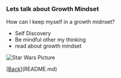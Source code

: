 ### Lets talk about Growth Mindset

How can I keep myself in a growth midnset?

- Self Discovery
- Be mindful other my thinking
- read about growth mindset


![Star Wars Picture](https://cdn.mos.cms.futurecdn.net/DEpYy8jSdvD9dkvVDSPNoD-650-80.jpg.webp)

[[Back](return-button-png-34590.png)](README.md)
